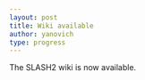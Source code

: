 ```yaml
---
layout: post
title: Wiki available
author: yanovich
type: progress
---
```


The SLASH2 wiki is now available.
